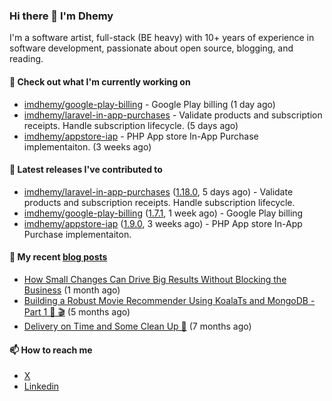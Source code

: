 ### Hi there 👋 I'm Dhemy

I'm a software artist, full-stack (BE heavy) with 10+ years of experience in software development,
passionate about open source, blogging, and reading.

#### 👷 Check out what I'm currently working on

- [imdhemy/google-play-billing](https://github.com/imdhemy/google-play-billing) - Google Play billing (1 day ago)
- [imdhemy/laravel-in-app-purchases](https://github.com/imdhemy/laravel-in-app-purchases) - Validate products and subscription receipts. Handle subscription lifecycle. (5 days ago)
- [imdhemy/appstore-iap](https://github.com/imdhemy/appstore-iap) - PHP App store In-App Purchase implementaiton. (3 weeks ago)

#### 🔭 Latest releases I've contributed to

- [imdhemy/laravel-in-app-purchases](https://github.com/imdhemy/laravel-in-app-purchases) ([1.18.0](https://github.com/imdhemy/laravel-in-app-purchases/releases/tag/1.18.0), 5 days ago) - Validate products and subscription receipts. Handle subscription lifecycle.
- [imdhemy/google-play-billing](https://github.com/imdhemy/google-play-billing) ([1.7.1](https://github.com/imdhemy/google-play-billing/releases/tag/1.7.1), 1 week ago) - Google Play billing
- [imdhemy/appstore-iap](https://github.com/imdhemy/appstore-iap) ([1.9.0](https://github.com/imdhemy/appstore-iap/releases/tag/1.9.0), 3 weeks ago) - PHP App store In-App Purchase implementaiton.

#### 📜 My recent [blog posts](https://imdhemy.com/)

- [How Small Changes Can Drive Big Results Without Blocking the Business](https://imdhemy.com/blog/generic/lean-incremental-changes-vs-big-bang-rerwites.html/) (1 month ago)
- [Building a Robust Movie Recommender Using KoalaTs and MongoDB - Part 1 🐨 🎬](https://imdhemy.com/blog/nodejs/robust-movie-recommender-koalats-mongodb-part-1.html/) (5 months ago)
- [Delivery on Time and Some Clean Up 🧹](https://imdhemy.com/blog/generic/delivery-on-time-and-cleanup.html/) (7 months ago)

#### 📫 How to reach me

- [X](https://twitter.com/imdhemy)
- [Linkedin](https://linkedin.com/in/imdhemy)

